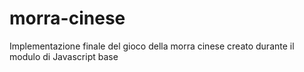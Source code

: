 # morra-cinese
Implementazione finale del gioco della morra cinese creato durante il modulo di Javascript base
